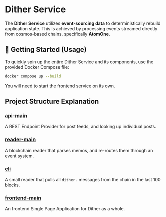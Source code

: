 # Dither Service

The **Dither Service** utilizes **event-sourcing data** to deterministically rebuild application state. This is achieved by processing events streamed directly from cosmos-based chains, specifically **AtomOne**.

## 🚀 Getting Started (Usage)

To quickly spin up the entire Dither Service and its components, use the provided Docker Compose file:

```sh
docker compose up --build
```

You will need to start the frontend service on its own.

## Project Structure Explanation

### [api-main](./packages/api-main/README.md)

A REST Endpoint Provider for post feeds, and looking up individual posts.

### [reader-main](./packages/reader-main/README.md)

A blockchain reader that parses memos, and re-routes them through an event system.

### [cli](./packages/cli)

A small reader that pulls all `dither.` messages from the chain in the last 100 blocks.

### [frontend-main](./packages/frontend-main/README.md)

An frontend Single Page Application for Dither as a whole.
